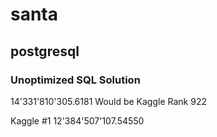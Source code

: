 # santa
## postgresql
### Unoptimized SQL Solution
14'331'810'305.6181
Would be Kaggle Rank 922

Kaggle #1
12'384'507'107.54550